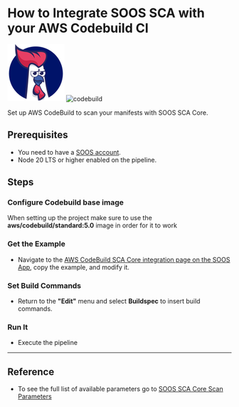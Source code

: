 # How to Integrate SOOS SCA with your AWS Codebuild CI

<div>
<img src="../assets/img/SOOS-Icon.png" alt="SOOS" width="128" height="128">
<img src="../assets/img/codebuild.png" alt="codebuild" width="128" height="128">
</div>

Set up AWS CodeBuild to scan your manifests with SOOS SCA Core.

## Prerequisites

- You need to have a [SOOS account](https://app.soos.io/register).
- Node 20 LTS or higher enabled on the pipeline.

## Steps

### **Configure Codebuild base image**

When setting up the project make sure to use the **aws/codebuild/standard:5.0** image in order for it to work

### **Get the Example**

* Navigate to the [AWS CodeBuild SCA Core integration page on the SOOS App](https://app.soos.io/integrate/sca?id=aws-codebuild), copy the example, and modify it.

### **Set Build Commands**
* Return to the **"Edit"** menu and select **Buildspec** to insert build commands.

### **Run It**

* Execute the pipeline

---

## Reference
* To see the full list of available parameters go to [SOOS SCA Core Scan Parameters](https://github.com/soos-io/soos-sca#parameters)